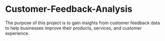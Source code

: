 # Customer-Feedback-Analysis
The purpose of this project is to gain insights from customer feedback data to help businesses improve their products, services, and customer experience.

